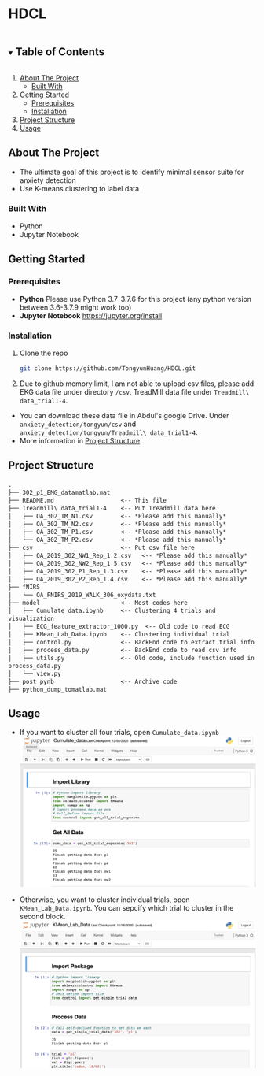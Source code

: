 # HDCL
<!-- TABLE OF CONTENTS -->
<details open="open">
  <summary><h2 style="display: inline-block">Table of Contents</h2></summary>
  <ol>
    <li>
      <a href="#about-the-project">About The Project</a>
      <ul>
        <li><a href="#built-with">Built With</a></li>
      </ul>
    </li>
    <li>
      <a href="#getting-started">Getting Started</a>
      <ul>
        <li><a href="#prerequisites">Prerequisites</a></li>
        <li><a href="#installation">Installation</a></li>
      </ul>
    </li>
    <li><a href="#project-structure">Project Structure</a></li>
    <li><a href="#usage">Usage</a></li>
  </ol>
</details>



<!-- ABOUT THE PROJECT -->
## About The Project
- The ultimate goal of this project is to identify minimal sensor suite for anxiety detection
- Use K-means clustering to label data

### Built With
* Python
* Jupyter Notebook

<!-- GETTING STARTED -->
## Getting Started

### Prerequisites

- **Python** Please use Python 3.7-3.7.6 for this project (any python version between 3.6-3.7.9 might work too)
- **Jupyter Notebook** https://jupyter.org/install

### Installation

1. Clone the repo
   ```sh
   git clone https://github.com/TongyunHuang/HDCL.git
   ```
2. Due to github memory limit, I am not able to upload csv files, please add EKG data file under directory `/csv`. TreadMill data file under `Treadmill\ data_trial1-4`. 
  - You can download these data file in Abdul's google Drive. Under `anxiety_detection/tongyun/csv` and `anxiety_detection/tongyun/Treadmill\ data_trial1-4`. 
  - More information in <a href="#project-structure">Project Structure</a>
   
## Project Structure
```
.
├── 302_p1_EMG_datamatlab.mat
├── README.md                   <-- This file
├── Treadmill\ data_trial1-4    <-- Put Treadmill data here
│   ├── OA_302_TM_N1.csv        <-- *Please add this manually*
│   ├── OA_302_TM_N2.csv        <-- *Please add this manually*
│   ├── OA_302_TM_P1.csv        <-- *Please add this manually*
│   └── OA_302_TM_P2.csv        <-- *Please add this manually*
├── csv                         <-- Put csv file here
│   ├── OA_2019_302_NW1_Rep_1.2.csv   <-- *Please add this manually*
│   ├── OA_2019_302_NW2_Rep_1.5.csv   <-- *Please add this manually*
│   ├── OA_2019_302_P1_Rep_1.3.csv    <-- *Please add this manually*
│   ├── OA_2019_302_P2_Rep_1.4.csv    <-- *Please add this manually*
├── fNIRS
│   └── OA_FNIRS_2019_WALK_306_oxydata.txt
├── model                       <-- Most codes here
│   ├── Cumulate_data.ipynb     <-- Clustering 4 trials and visualization
│   ├── ECG_feature_extractor_1000.py  <-- Old code to read ECG
│   ├── KMean_Lab_Data.ipynb    <-- Clustering individual trial
│   ├── control.py              <-- BackEnd code to extract trial info
│   ├── process_data.py         <-- BackEnd code to read csv info
│   ├── utils.py                <-- Old code, include function used in process_data.py
│   └── view.py
├── post_pynb                   <-- Archive code
├── python_dump_tomatlab.mat
```

<!-- USAGE EXAMPLES -->
## Usage
- If you want to cluster all four trials, open `Cumulate_data.ipynb`
![](./view/allTrials.png)

- Otherwise, you want to cluster individual trials, open `KMean_Lab_Data.ipynb`. You can sepcify which trial to cluster in the second block.
![](./view/individual.png)
